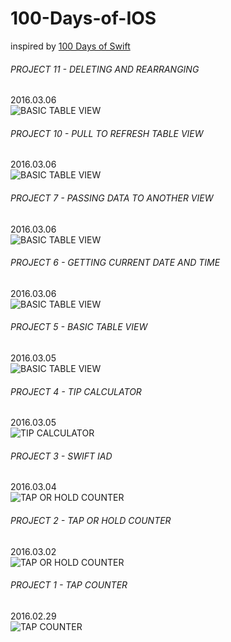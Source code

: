 # 100-Days-of-IOS

inspired by [100 Days of Swift](http://samvlu.com/)

###### PROJECT 11 - DELETING AND REARRANGING   
2016.03.06   
![BASIC TABLE VIEW](https://raw.githubusercontent.com/shaoyihe/100-Days-of-IOS/master/11%20-%20DELETING%20AND%20REARRANGING/DELETING%20AND%20REARRANGING.gif)

###### PROJECT 10 - PULL TO REFRESH TABLE VIEW   
2016.03.06   
![BASIC TABLE VIEW](https://raw.githubusercontent.com/shaoyihe/100-Days-of-IOS/master/10%20-%20PULL%20TO%20REFRESH%20TABLE%20VIEW/PULL%20TO%20REFRESH%20TABLE%20VIEW.gif)


###### PROJECT 7 - PASSING DATA TO ANOTHER VIEW   
2016.03.06   
![BASIC TABLE VIEW](https://raw.githubusercontent.com/shaoyihe/100-Days-of-IOS/master/07%20-%20PASSING%20DATA%20TO%20ANOTHER%20VIEW/PASSING%20DATA%20TO%20ANOTHER%20VIEW.gif)


###### PROJECT 6 - GETTING CURRENT DATE AND TIME   
2016.03.06   
![BASIC TABLE VIEW](https://raw.githubusercontent.com/shaoyihe/100-Days-of-IOS/master/06%20-%20GETTING%20CURRENT%20DATE%20AND%20TIME/GETTING%20CURRENT%20DATE%20AND%20TIME.gif)


###### PROJECT 5 - BASIC TABLE VIEW   
2016.03.05   
![BASIC TABLE VIEW](https://github.com/shaoyihe/100-Days-of-IOS/blob/master/05%20-%20BASIC%20TABLE%20VIEW/BASIC%20TABLE%20VIEW.gif?raw=true)


###### PROJECT 4 - TIP CALCULATOR   
2016.03.05   
![TIP CALCULATOR](https://raw.githubusercontent.com/shaoyihe/100-Days-of-IOS/master/04%20-%20TIP%20CALCULATOR/TIP%20CALCULATOR.gif)


###### PROJECT 3 - SWIFT IAD   
2016.03.04   
![TAP OR HOLD COUNTER](https://github.com/shaoyihe/100-Days-of-IOS/blob/master/03%20-%20SWIFT%20IAD/SWIFT%20IAD.gif?raw=true)


###### PROJECT 2 - TAP OR HOLD COUNTER   
2016.03.02   
![TAP OR HOLD COUNTER](https://github.com/shaoyihe/100-Days-of-IOS/blob/master/02%20-%20TAP%20OR%20HOLD%20COUNTER/TAP%20OR%20HOLD%20COUNTER.gif?raw=true)


###### PROJECT 1 - TAP COUNTER   
2016.02.29  
![TAP COUNTER](https://raw.githubusercontent.com/shaoyihe/100-Days-of-IOS/master/01%20-%20TAP%20COUNTER/TAP%20COUNTER.gif)